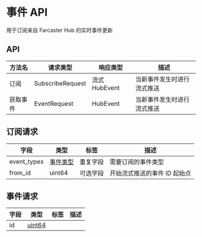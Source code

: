 # 事件 API

用于订阅来自 Farcaster Hub 的实时事件更新

## API

| 方法名   | 请求类型         | 响应类型      | 描述                       |
| -------- | ---------------- | ------------- | -------------------------- |
| 订阅     | SubscribeRequest | 流式 HubEvent | 当新事件发生时进行流式推送 |
| 获取事件 | EventRequest     | HubEvent      | 当新事件发生时进行流式推送 |

## 订阅请求

| 字段        | 类型          | 标签     | 描述                         |
| ----------- | ------------- | -------- | ---------------------------- |
| event_types | [事件类型](#) | 重复字段 | 需要订阅的事件类型           |
| from_id     | uint64        | 可选字段 | 开始流式推送的事件 ID 起始点 |

## 事件请求

| 字段 | 类型              | 标签 | 描述 |
| ---- | ----------------- | ---- | ---- |
| id   | [uint64](#uint64) |      |      |
